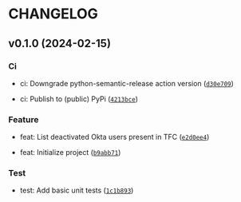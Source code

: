 # CHANGELOG



## v0.1.0 (2024-02-15)

### Ci

* ci: Downgrade python-semantic-release action version ([`d30e709`](https://github.com/ninadpage/terraform-cloud-okta-warden/commit/d30e709d81dfbe0631606e3436aa2f4e07ae200b))

* ci: Publish to (public) PyPi ([`4213bce`](https://github.com/ninadpage/terraform-cloud-okta-warden/commit/4213bce35109fa0e778666222b8f2d7ee585a52e))

### Feature

* feat: List deactivated Okta users present in TFC ([`e2d0ee4`](https://github.com/ninadpage/terraform-cloud-okta-warden/commit/e2d0ee4d8ae5f7c8f2489d254dae032666b13345))

* feat: Initialize project ([`b9abb71`](https://github.com/ninadpage/terraform-cloud-okta-warden/commit/b9abb71b22dc4e978ffad22240a62048c3ade879))

### Test

* test: Add basic unit tests ([`1c1b893`](https://github.com/ninadpage/terraform-cloud-okta-warden/commit/1c1b8936a02a4b8ab426d3bb041947978d25c701))

